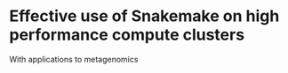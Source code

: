 # Effective use of Snakemake on high performance compute clusters

With applications to metagenomics
